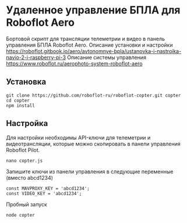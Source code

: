 # Удаленное управление БПЛА для Roboflot Aero

Бортовой скрипт для трансляции телеметрии и видео в панель управления БПЛА Roboflot Aero.
Описание установки и настройки https://roboflot.gitbook.io/aero/avtonomnye-bpla/ustanovka-i-nastroika-navio-2-i-raspberry-pi-3
Описание системы управления https://www.roboflot.ru/aerophoto-system-roboflot-aero


## Установка

    git clone https://github.com/roboflot-ru/roboflot-copter.git copter
    cd copter
    npm install


## Настройка

Для настройки необходимы API-ключи для телеметрии и видеотрансляции, которые можно скопировать в панели управления Roboflot Pilot.

    nano copter.js

Запишите ключи из панели управления в следующие переменные (вместо abcd1234)

    const MAVPROXY_KEY = 'abcd1234';
    const VIDEO_KEY = 'abcd1234';

Пробный запуск

    node copter


